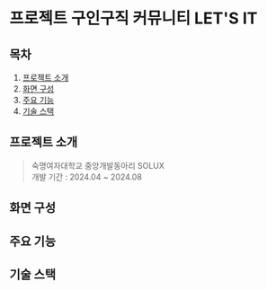 # 프로젝트 구인구직 커뮤니티 LET'S IT

## 목차
1) [프로젝트 소개](#프로젝트-소개)
2) [화면 구성](#화면-구성)
3) [주요 기능](#주요-기능)
4) [기술 스택](#기술-스택)

## 프로젝트 소개
> 숙명여자대학교 중앙개발동아리 SOLUX <br>
> 개발 기간 : 2024.04 ~ 2024.08

## 화면 구성

## 주요 기능

## 기술 스택
